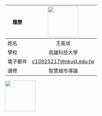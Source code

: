 |      履歷        |<img src="https://avatars.githubusercontent.com/u/161835209?s=400&v=4" width=100 height=100/>|
| ---------------- |:-----------------------------:|
|       姓名       | 王英旭                  |
|       學校       | 高雄科技大學                  |
|     電子郵件     | c10925217@nkust.edu.tw          |
|       選修        | 智慧城市導論                  |
<img src="https://s05.calm9.com/qrcode/2024-04/6F8ZR7GG07.png" width=100 height=100/>
